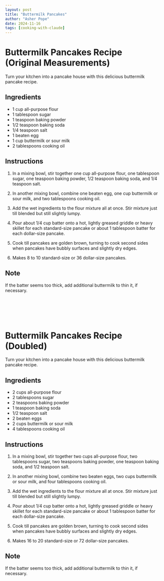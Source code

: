 ```yaml
---
layout: post
title: "Buttermilk Pancakes"
author: "Asher Pope"
date: 2024-11-16
tags: [cooking-with-claude]
---
```


# Buttermilk Pancakes Recipe (Original Measurements)

Turn your kitchen into a pancake house with this delicious buttermilk pancake recipe.

## Ingredients

- 1 cup all-purpose flour
- 1 tablespoon sugar
- 1 teaspoon baking powder
- 1/2 teaspoon baking soda
- 1/4 teaspoon salt
- 1 beaten egg
- 1 cup buttermilk or sour milk
- 2 tablespoons cooking oil

## Instructions

1. In a mixing bowl, stir together one cup all-purpose flour, one tablespoon sugar, one teaspoon baking powder, 1/2 teaspoon baking soda, and 1/4 teaspoon salt.

2. In another mixing bowl, combine one beaten egg, one cup buttermilk or sour milk, and two tablespoons cooking oil.

3. Add the wet ingredients to the flour mixture all at once. Stir mixture just till blended but still slightly lumpy.

4. Pour about 1/4 cup batter onto a hot, lightly greased griddle or heavy skillet for each standard-size pancake or about 1 tablespoon batter for each dollar-size pancake.

5. Cook till pancakes are golden brown, turning to cook second sides when pancakes have bubbly surfaces and slightly dry edges.

6. Makes 8 to 10 standard-size or 36 dollar-size pancakes.

## Note

If the batter seems too thick, add additional buttermilk to thin it, if necessary.

<br>
<br>
<br>
<br>

# Buttermilk Pancakes Recipe (Doubled)

Turn your kitchen into a pancake house with this delicious buttermilk pancake recipe.

## Ingredients

- 2 cups all-purpose flour
- 2 tablespoons sugar
- 2 teaspoons baking powder
- 1 teaspoon baking soda
- 1/2 teaspoon salt
- 2 beaten eggs
- 2 cups buttermilk or sour milk
- 4 tablespoons cooking oil

## Instructions

1. In a mixing bowl, stir together two cups all-purpose flour, two tablespoons sugar, two teaspoons baking powder, one teaspoon baking soda, and 1/2 teaspoon salt.

2. In another mixing bowl, combine two beaten eggs, two cups buttermilk or sour milk, and four tablespoons cooking oil.

3. Add the wet ingredients to the flour mixture all at once. Stir mixture just till blended but still slightly lumpy.

4. Pour about 1/4 cup batter onto a hot, lightly greased griddle or heavy skillet for each standard-size pancake or about 1 tablespoon batter for each dollar-size pancake.

5. Cook till pancakes are golden brown, turning to cook second sides when pancakes have bubbly surfaces and slightly dry edges.

6. Makes 16 to 20 standard-size or 72 dollar-size pancakes.

## Note

If the batter seems too thick, add additional buttermilk to thin it, if necessary.